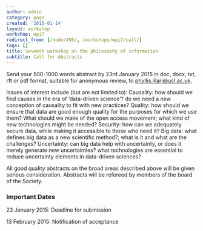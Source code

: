 ```yaml
---
author: admin
category: page
created: '2015-01-14'
layout: workshop
workshop: wpi7
redirect_from: [/node/495/, /workshops/wpi7/call/]
tags: []
title: Seventh workshop on the philosophy of information
subtitle: Call for Abstracts
---
```


Send your 500-1000 words abstract by 23rd January 2015 in doc, docx, txt, rft
or pdf format, suitable for anonymous review, to phyllis.illari@ucl.ac.uk.

Issues of interest include (but are not limited to): Causality: how should we
find causes in the era of ‘data-driven science’? do we need a new conception
of causality to fit with new practices? Quality: how should we ensure that
data are good enough quality for the purposes for which we use them? What
should we make of the open access movement; what kind of new technologies
might be needed? Security: how can we adequately secure data, while making it
accessible to those who need it? Big data: what defines big data as a new
scientific method?; what is it and what are the challenges? Uncertainty: can
big data help with uncertainty, or does it merely generate new uncertainties?
what technologies are essential to reduce uncertainty elements in data-driven
sciences?

All good quality abstracts on the broad areas described above will be given
serious consideration. Abstracts will be refereed by members of the board of
the Society.

### Important Dates

23 January 2015: Deadline for submission

13 February 2015: Notification of acceptance

